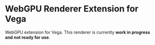 # WebGPU Renderer Extension for Vega

WebGPU extension for Vega. This renderer is currently **work in progress and not ready for use**.
